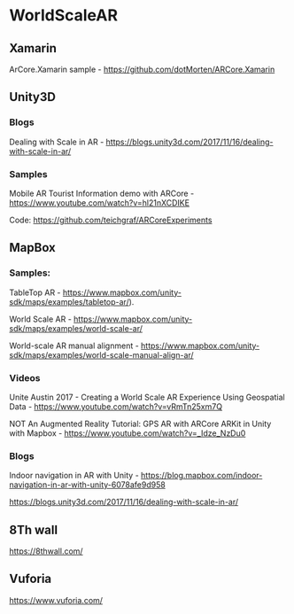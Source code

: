 # WorldScaleAR

## Xamarin

ArCore.Xamarin sample - https://github.com/dotMorten/ARCore.Xamarin

## Unity3D

### Blogs

Dealing with Scale in AR - https://blogs.unity3d.com/2017/11/16/dealing-with-scale-in-ar/

### Samples

Mobile AR Tourist Information demo with ARCore - https://www.youtube.com/watch?v=hl21nXCDIKE

Code: https://github.com/teichgraf/ARCoreExperiments

## MapBox

### Samples: 

TableTop AR - https://www.mapbox.com/unity-sdk/maps/examples/tabletop-ar/).

World Scale AR - https://www.mapbox.com/unity-sdk/maps/examples/world-scale-ar/

World-scale AR manual alignment - https://www.mapbox.com/unity-sdk/maps/examples/world-scale-manual-align-ar/

### Videos

Unite Austin 2017 - Creating a World Scale AR Experience Using Geospatial Data - https://www.youtube.com/watch?v=vRmTn25xm7Q

NOT An Augmented Reality Tutorial: GPS AR with ARCore ARKit in Unity with Mapbox - https://www.youtube.com/watch?v=_Idze_NzDu0

### Blogs

Indoor navigation in AR with Unity - https://blog.mapbox.com/indoor-navigation-in-ar-with-unity-6078afe9d958

https://blogs.unity3d.com/2017/11/16/dealing-with-scale-in-ar/

## 8Th wall

https://8thwall.com/

## Vuforia

https://www.vuforia.com/
